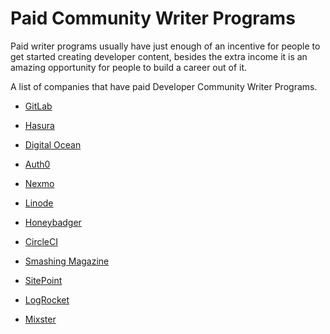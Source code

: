 # Paid Community Writer Programs

Paid writer programs usually have just enough of an incentive for people to get started creating developer content, besides the extra income it is an amazing opportunity for people to build a career out of it. 

A list of companies that have paid Developer Community Writer Programs.

- [GitLab](https://about.gitlab.com/community/writers/)

- [Hasura](https://blog.hasura.io/the-hasura-technical-writer-program/)

- [Digital Ocean](https://www.digitalocean.com/write-for-donations/)

- [Auth0](https://auth0.com/guest-authors)

- [Nexmo](https://developer.nexmo.com/spotlight)

- [Linode](https://www.linode.com/docs/contribute/)

- [Honeybadger](https://www.honeybadger.io/blog/write-for-us/)

- [CircleCI](https://circleci.com/blog/guest-writer-program/) 

- [Smashing Magazine](https://www.smashingmagazine.com/write-for-us/) 

- [SitePoint](https://sitepoint.typeform.com/to/DMmYfn) 

- [LogRocket](https://blog.logrocket.com/become-a-logrocket-guest-author-7d970eb673f9/) 

- [Mixster](https://mixstersite.wordpress.com/2019/05/24/mixster/#more-2253)

